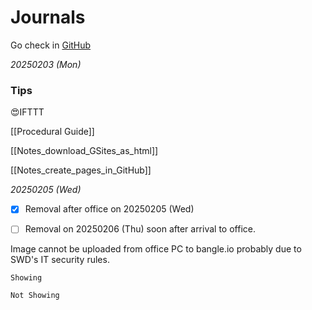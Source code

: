 # Journals

Go check in [GitHub](https://github.com/hkkmwong/hkkmwong/blob/main/Journals.md)

_20250203 (Mon)_

### Tips

😍IFTTT

[[Procedural Guide]]

[[Notes_download_GSites_as_html]]

[[Notes_create_pages_in_GitHub]]

_20250205 (Wed)_

- [x] Removal after office on 20250205 (Wed)

- [ ] Removal on 20250206 (Thu) soon after arrival to office.

Image cannot be uploaded from office PC to bangle.io probably due to SWD's IT security rules.

`Showing`

`Not Showing`